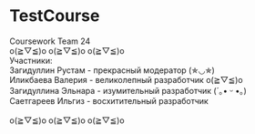 # TestCourse
Coursework Team 24
\
o(≧▽≦)o o(≧▽≦)o o(≧▽≦)o
\
Участники:\
Загидуллин Рустам - прекрасный модератор (✯◡✯)\
Иликбаева Валерия - великолепный разработчик o(≧▽≦)o\
Загидуллина Эльнара - изумительный разработчик (´｡• ᵕ •｡)\
Саетгареев Ильгиз - восхитительный разработчик \
\
o(≧▽≦)o o(≧▽≦)o o(≧▽≦)o
